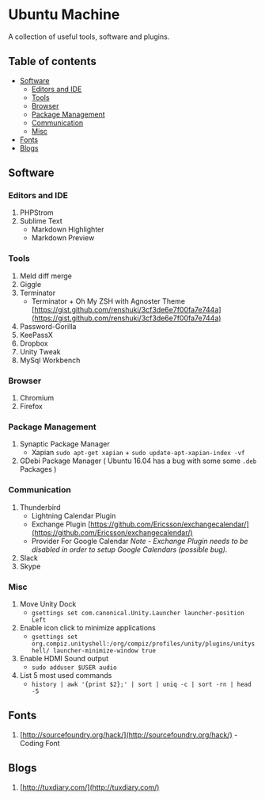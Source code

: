 # Ubuntu Machine
A collection of useful tools, software and plugins.   

## Table of contents

<!-- MarkdownTOC depth=0 -->

- [Software](#software)
	- [Editors and IDE](#editors-and-ide)
	- [Tools](#tools)
	- [Browser](#browser)
	- [Package Management](#package-management)
	- [Communication](#communication)
	- [Misc](#misc)
- [Fonts](#fonts)
- [Blogs](#blogs)

<!-- /MarkdownTOC -->


<a name="software"></a>
## Software

<a name="editors-and-ide"></a>
### Editors and IDE

1. PHPStrom
2. Sublime Text
    - Markdown Highlighter
    - Markdown Preview

<a name="tools"></a>
### Tools

1. Meld diff merge
2. Giggle
3. Terminator
	-	Terminator + Oh My ZSH with Agnoster Theme [https://gist.github.com/renshuki/3cf3de6e7f00fa7e744a](https://gist.github.com/renshuki/3cf3de6e7f00fa7e744a)
4. Password-Gorilla
5. KeePassX
5. Dropbox
6. Unity Tweak
7. MySql Workbench

<a name="browser"></a>
### Browser

1. Chromium
2. Firefox

<a name="package-management"></a>
### Package Management

1. Synaptic Package Manager
    - Xapian `sudo apt-get xapian` + `sudo update-apt-xapian-index -vf`
2. GDebi Package Manager ( Ubuntu 16.04 has a bug with some some `.deb` Packages )
 
<a name="communication"></a>
### Communication

1. Thunderbird
    - Lightning Calendar Plugin
    - Exchange Plugin [https://github.com/Ericsson/exchangecalendar/](https://github.com/Ericsson/exchangecalendar/)
    - Provider For Google Calendar *Note - Exchange Plugin needs to be disabled in order to setup Google Calendars (possible bug).*
2. Slack
3. Skype

<a name="misc"></a>
### Misc

1. Move Unity Dock
	- `gsettings set com.canonical.Unity.Launcher launcher-position Left`
2. Enable icon click to minimize applications
	- `gsettings set org.compiz.unityshell:/org/compiz/profiles/unity/plugins/unityshell/ launcher-minimize-window true`
3. Enable HDMI Sound output
	- `sudo adduser $USER audio`	
4. List 5 most used commands
	- `history | awk '{print $2};' | sort | uniq -c | sort -rn | head -5`

<a name="fonts"></a>
## Fonts

1. [http://sourcefoundry.org/hack/](http://sourcefoundry.org/hack/) - Coding Font

<a name="blogs"></a>
## Blogs

1. [http://tuxdiary.com/](http://tuxdiary.com/)
